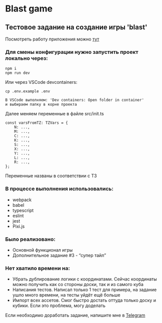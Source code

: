 # Blast game

## Тестовое задание на создание игры 'blast'

Посмотреть работу приложения можно [тут](https://pavelpotemkin.github.io/blast-game/)

### Для смены конфигурации нужно запустить проект локально через:
```
npm i
npm run dev
```
Или через VSCode devcontainers:
```
cp .env.example .env

В VSCode выполняем: 'Dev containers: Open folder in container'
и выбираем папку в корне проекта
```
Далее меняем переменные в файле src/init.ts
```
const varsFromTZ: TZVars = {
    N: ...,
    M: ...,
    C: ...,
    K: ...,
    S: ...,
    X: ...,
    Y: ...,
    L: ...,
    R: ...,
};
```
Переменные названы в соответствии с ТЗ

### В процессе выполнения использовались:
- webpack
- babel
- typescript
- eslint
- jest
- Pixi.js

### Было реализовано:
- Основной функционал игры
- Дополнительное задание #3 - “супер тайл”

### Нет хватило времени на:
- Убрать дублирование логики с координатами.
Сейчас координаты можно получить как со стороны доски, так и из самого куба
- Написания тестов. Написал только 1 тест для примера, на задание ушло много времени, на тесты уйдёт ещё больше
- Импорт всех ассетов. Смог быстро достать оттуда только доску и кубики. Если это проблема, могу доделать

Если необходимо доработать задание, напишите мне в [Telegram](https://t.me/p_potemkin)  